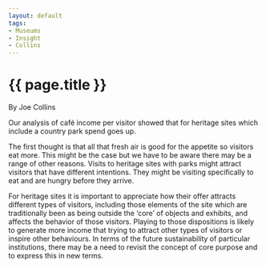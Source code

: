 ```yaml
---
layout: default
tags:
- Museums
- Insight
- Collins
---
```

# {{ page.title }}

By Joe Collins

Our analysis of café income per visitor showed that for heritage sites which include a country park spend goes up.

The first thought is that all that fresh air is good for the appetite so visitors eat more.  This might be the case but we have to be aware there may be a range of other reasons.  Visits to heritage sites with parks might attract visitors that have different intentions.  They might be visiting specifically to eat and are hungry before they arrive.

For heritage sites it is important to appreciate how their offer attracts different types of visitors, including those elements of the site which are traditionally been as being outside the ‘core’ of objects and exhibits, and affects the behavior of those visitors.  Playing to those dispositions is likely to generate more income that trying to attract other types of visitors or inspire other behaviours.  In terms of the future sustainability of particular institutions, there may be a need to revisit the concept of core purpose and to express this in new terms.
